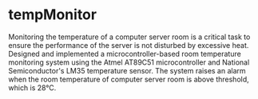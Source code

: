 # tempMonitor
Monitoring the temperature of a computer server room is a critical task to ensure the performance of the server is not disturbed by excessive heat. Designed and implemented a microcontroller-based room temperature monitoring system using the Atmel AT89C51 microcontroller and National Semiconductor's LM35 temperature sensor. The system raises an alarm when the room temperature of computer server room is above threshold, which is 28°C. 
